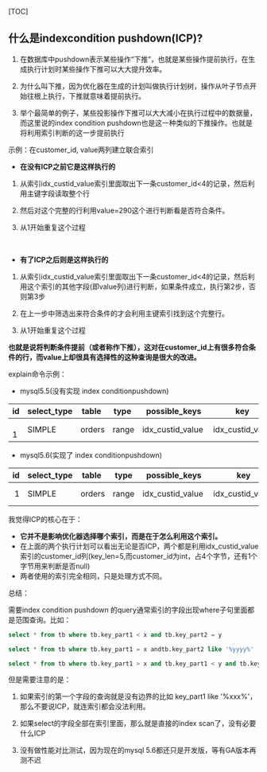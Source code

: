 [TOC]
## 什么是indexcondition pushdown(ICP)?


1. 在数据库中pushdown表示某些操作“下推”，也就是某些操作提前执行，在生成执行计划时某些操作下推可以大大提升效率。

2. 为什么叫下推，因为优化器在生成的计划叫做执行计划树，操作从叶子节点开始往根上执行，下推就意味着提前执行。

3. 举个最简单的例子，某些投影操作下推可以大大减小在执行过程中的数据量，而这里说的index condition pushdown也是这一种类似的下推操作。也就是将利用索引判断的这一步提前执行

示例：在customer_id, value两列建立联合索引

*  **在没有ICP之前它是这样执行的**
  
  1. 从索引idx_custid_value索引里面取出下一条customer_id<4的记录，然后利用主键字段读取整个行

  2. 然后对这个完整的行利用value=290这个进行判断看是否符合条件。

  3. 从1开始重复这个过程

 

*  **有了ICP之后则是这样执行的**
  
  1. 从索引idx_custid_value索引里面取出下一条customer_id<4的记录，然后利用这个索引的其他字段(即value列)进行判断，如果条件成立，执行第2步，否则第3步
  
  2. 在上一步中筛选出来符合条件的才会利用主键索引找到这个完整行。
  
  3.  从1开始重复这个过程

**也就是说将判断条件提前（或者称作下推），这对在customer_id上有很多符合条件的行，而value上却很具有选择性的这种查询是很大的改进。**

explain命令示例：


* mysql5.5(没有实现 index conditionpushdown)


| id | select_type | table  | type | possible_keys | key  |key_len | ref  | rows | Extra |
| --- | --- |--- |--- |--- |--- |--- |--- |--- |--- |
|  1| SIMPLE | orders | range |idx_custid_value  | idx_custid_value |5  | NULL | 1 | **Using where** |

* mysql5.6(实现了 index conditionpushdown)

|id|select_type|table |type|possible_keys|key|key_len|ref |rows|Extra|
| --- | --- |--- |--- |--- |--- |--- |--- |--- |--- |
| 1|SIMPLE|orders|range|idx_custid_value |idx_custid_value|5|NULL|1|**Using indexcondition**|

我觉得ICP的核心在于：
* **它并不是影响优化器选择哪个索引，而是在于怎么利用这个索引。**
* 在上面的两个执行计划可以看出无论是否ICP，两个都是利用idx_custid_value索引的customer_id列(key_len=5,而customer_id为int，占4个字节，还有1个字节用来判断是否null)
* 两者使用的索引完全相同，只是处理方式不同。

总结：


需要index condition pushdown 的query通常索引的字段出现where子句里面都是范围查询。比如：

```sql
select * from tb where tb.key_part1 < x and tb.key_part2 = y       

select * from tb where tb.key_part1 = x andtb.key_part2 like '%yyyy%'

select * from tb where tb.key_part1 > x and tb.key_part1 < y and tb.key_part1 > xx and tb.key_part2 < yy

```
但是需要注意的是：

1. 如果索引的第一个字段的查询就是没有边界的比如 key_part1 like '%xxx%'，那么不要说ICP，就连索引都会没法利用。

2. 如果select的字段全部在索引里面，那么就是直接的index scan了，没有必要什么ICP

3. 没有做性能对比测试，因为现在的mysql 5.6都还只是开发版，等有GA版本再测不迟

